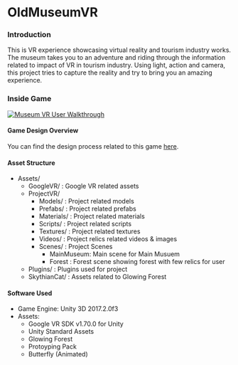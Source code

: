 # OldMuseumVR

### Introduction
This is VR experience showcasing virtual reality and tourism industry works. The museum takes you to an adventure and riding through the information related to impact of VR in tourism industry. Using light, action and camera, this project tries to capture the reality and try to bring you an amazing experience.  

### Inside Game

[![Museum VR User Walkthrough](https://img.youtube.com/vi/JzLzY1imT2Y/0.jpg)](https://www.youtube.com/watch?v=JzLzY1imT2Y)

#### Game Design Overview
You can find the design process related to this game [here](https://medium.com/@chaitiagrawal/night-at-the-museum-through-vr-284aed4f2393).

#### Asset Structure
* Assets/
  * GoogleVR/ : Google VR related assets
  * ProjectVR/
    * Models/ : Project related models
    * Prefabs/ : Project related prefabs
    * Materials/ : Project related materials
    * Scripts/ : Project related scripts
    * Textures/ : Project related textures
    * Videos/ : Project relics related videos & images
    * Scenes/ : Project Scenes
      * MainMuseum: Main scene for Main Musuem
      * Forest : Forest scene showing forest with few relics for user 
  * Plugins/ : Plugins used for project
  * SkythianCat/ : Assets related to Glowing Forest
  

#### Software Used
* Game Engine: Unity 3D 2017.2.0f3
* Assets:
  * Google VR SDK v1.70.0 for Unity
  * Unity Standard Assets 
  * Glowing Forest
  * Protoyping Pack
  * Butterfly (Animated)
  
